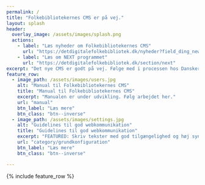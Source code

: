 ```yaml
---
permalink: /
title: "Folkebibliotekernes CMS er på vej."
layout: splash
header:
  overlay_image: /assets/images/splash.png
  actions:
    - label: "Læs nyheder om Folkebibliotekernes CMS"
      url: "https://detdigitalefolkebibliotek.dk/nyheder?field_ding_news_category_tid[]=38"
    - label: "Læs om NEXT programmet"
      url: "https://detdigitalefolkebibliotek.dk/section/next"
excerpt: "Det nye CMS er godt på vej. Følge med i processen hos Danskernes Digitale Bibliotek."
feature_row:
  - image_path: /assets/images/users.jpg
    alt: "Manual til Folkebibliotekernes CMS"
    title: "Manual til Folkebibliotekernes CMS"
    excerpt: "Manualen er under udvikling. Følg arbejdet her."
    url: "manual"
    btn_label: "Læs mere"
    btn_class: "btn--inverse"
  - image_path: /assets/images/settings.jpg
    alt: "Guidelines til god webkommunikation"
    title: "Guidelines til god webkommunikation"
    excerpt: "FEATURED: Skriv tekster med god tilgængelighed og høj synlighed i søgemaskiner."
    url: "category/grundkonfiguration"
    btn_label: "Læs mere"
    btn_class: "btn--inverse"

---
```


{% include feature_row %}





